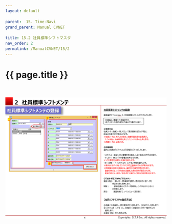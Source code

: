 ```yaml
---
layout: default

parent:  15. Time-Navi
grand_parent: Manual CVNET

title: 15.2 社員標準シフトマスタ
nav_order: 2
permalink: /ManualCVNET/15/2
---
```


# {{ page.title }} <br/><br/>

<a href="/img/TimeNavi/TN5.PNG" target="_blank">
<img src="/img/TimeNavi/TN5.PNG" alt="login image"></a>
